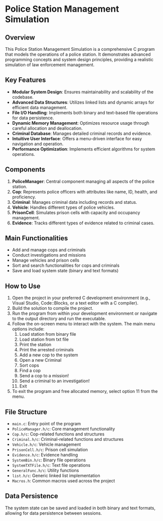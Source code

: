 # Police Station Management Simulation

## Overview

This Police Station Management Simulation is a comprehensive C program that models the operations of a police station. It demonstrates advanced programming concepts and system design principles, providing a realistic simulation of law enforcement management.

## Key Features

- **Modular System Design**: Ensures maintainability and scalability of the codebase.
- **Advanced Data Structures**: Utilizes linked lists and dynamic arrays for efficient data management.
- **File I/O Handling**: Implements both binary and text-based file operations for data persistence.
- **Dynamic Memory Management**: Optimizes resource usage through careful allocation and deallocation.
- **Criminal Database**: Manages detailed criminal records and evidence.
- **Intuitive User Interface**: Offers a menu-driven interface for easy navigation and operation.
- **Performance Optimization**: Implements efficient algorithms for system operations.

## Components

1. **PoliceManager**: Central component managing all aspects of the police station.
2. **Cop**: Represents police officers with attributes like name, ID, health, and proficiency.
3. **Criminal**: Manages criminal data including records and status.
4. **Vehicle**: Handles different types of police vehicles.
5. **PrisonCell**: Simulates prison cells with capacity and occupancy management.
6. **Evidence**: Tracks different types of evidence related to criminal cases.

## Main Functionalities

- Add and manage cops and criminals
- Conduct investigations and missions
- Manage vehicles and prison cells
- Sort and search functionalities for cops and criminals
- Save and load system state (binary and text formats)

## How to Use

1. Open the project in your preferred C development environment (e.g., Visual Studio, Code::Blocks, or a text editor with a C compiler).
2. Build the solution to compile the project.
3. Run the program from within your development environment or navigate to the output directory and run the executable.
4. Follow the on-screen menu to interact with the system. The main menu options include:
   1. Load station from binary file
   2. Load station from txt file
   3. Print the station
   4. Print the arrested criminals
   5. Add a new cop to the system
   6. Open a new Criminal
   7. Sort cops
   8. Find a cop
   9. Send a cop to a mission!
   10. Send a criminal to an investigation!
   11. Exit
5. To exit the program and free allocated memory, select option 11 from the menu.

## File Structure

- `main.c`: Entry point of the program
- `PoliceManager.h/c`: Core management functionality
- `Cop.h/c`: Cop-related functions and structures
- `Criminal.h/c`: Criminal-related functions and structures
- `Vehicle.h/c`: Vehicle management
- `PrisonCell.h/c`: Prison cell simulation
- `Evidence.h/c`: Evidence handling
- `SystemBin.h/c`: Binary file operations
- `SystemTXTFile.h/c`: Text file operations
- `GeneralFunc.h/c`: Utility functions
- `list.h/c`: Generic linked list implementation
- `Macros.h`: Common macros used across the project

## Data Persistence

The system state can be saved and loaded in both binary and text formats, allowing for data persistence between sessions.

